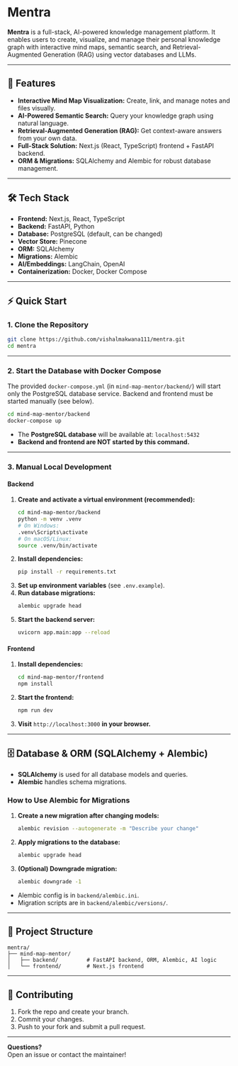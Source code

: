 # Mentra

**Mentra** is a full-stack, AI-powered knowledge management platform. It enables users to create, visualize, and manage their personal knowledge graph with interactive mind maps, semantic search, and Retrieval-Augmented Generation (RAG) using vector databases and LLMs.

---

## 🚀 Features

- **Interactive Mind Map Visualization:** Create, link, and manage notes and files visually.
- **AI-Powered Semantic Search:** Query your knowledge graph using natural language.
- **Retrieval-Augmented Generation (RAG):** Get context-aware answers from your own data.
- **Full-Stack Solution:** Next.js (React, TypeScript) frontend + FastAPI backend.
- **ORM & Migrations:** SQLAlchemy and Alembic for robust database management.

---

## 🛠️ Tech Stack

- **Frontend:** Next.js, React, TypeScript
- **Backend:** FastAPI, Python
- **Database:** PostgreSQL (default, can be changed)
- **Vector Store:** Pinecone
- **ORM:** SQLAlchemy
- **Migrations:** Alembic
- **AI/Embeddings:** LangChain, OpenAI
- **Containerization:** Docker, Docker Compose

---

## ⚡ Quick Start

### 1. **Clone the Repository**

```sh
git clone https://github.com/vishalmakwana111/mentra.git
cd mentra
```

---

### 2. **Start the Database with Docker Compose**

The provided `docker-compose.yml` (in `mind-map-mentor/backend/`) will start only the PostgreSQL database service. Backend and frontend must be started manually (see below).

```sh
cd mind-map-mentor/backend
docker-compose up
```

- The **PostgreSQL database** will be available at: `localhost:5432`
- **Backend and frontend are NOT started by this command.**

---

### 3. **Manual Local Development**

#### **Backend**

1. **Create and activate a virtual environment (recommended):**
    ```sh
    cd mind-map-mentor/backend
    python -m venv .venv
    # On Windows:
    .venv\Scripts\activate
    # On macOS/Linux:
    source .venv/bin/activate
    ```
2. **Install dependencies:**
    ```sh
    pip install -r requirements.txt
    ```
3. **Set up environment variables** (see `.env.example`).
4. **Run database migrations:**
    ```sh
    alembic upgrade head
    ```
5. **Start the backend server:**
    ```sh
    uvicorn app.main:app --reload
    ```

#### **Frontend**

1. **Install dependencies:**
    ```sh
    cd mind-map-mentor/frontend
    npm install
    ```
2. **Start the frontend:**
    ```sh
    npm run dev
    ```
3. **Visit** `http://localhost:3000` **in your browser.**

---

## 🗄️ Database & ORM (SQLAlchemy + Alembic)

- **SQLAlchemy** is used for all database models and queries.
- **Alembic** handles schema migrations.

### **How to Use Alembic for Migrations**

1. **Create a new migration after changing models:**
    ```sh
    alembic revision --autogenerate -m "Describe your change"
    ```
2. **Apply migrations to the database:**
    ```sh
    alembic upgrade head
    ```
3. **(Optional) Downgrade migration:**
    ```sh
    alembic downgrade -1
    ```

- Alembic config is in `backend/alembic.ini`.
- Migration scripts are in `backend/alembic/versions/`.

---

## 🧠 Project Structure

```
mentra/
├── mind-map-mentor/
│   ├── backend/         # FastAPI backend, ORM, Alembic, AI logic
│   └── frontend/        # Next.js frontend
```

---

## 📝 Contributing

1. Fork the repo and create your branch.
2. Commit your changes.
3. Push to your fork and submit a pull request.

---

**Questions?**  
Open an issue or contact the maintainer!
